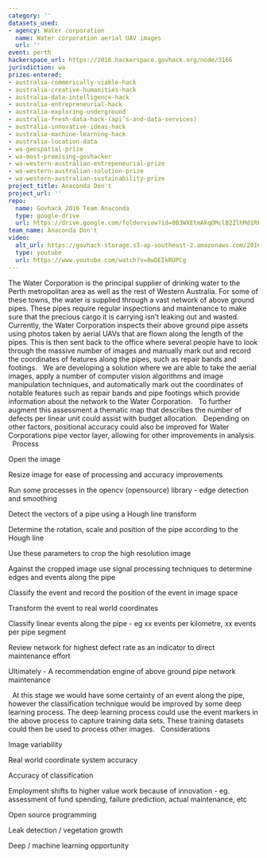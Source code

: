 ```yaml
---
category: ''
datasets_used:
- agency: Water corporation
  name: Water corporation aerial UAV images
  url: ''
event: perth
hackerspace_url: https://2016.hackerspace.govhack.org/node/3166
jurisdiction: wa
prizes-entered:
- australia-commerically-viable-hack
- australia-creative-humanities-hack
- australia-data-intelligence-hack
- australia-entrepreneurial-hack
- australia-exploring-underground
- australia-fresh-data-hack-(api’s-and-data-services)
- australia-innovative-ideas-hack
- australia-machine-learning-hack
- australia-location-data
- wa-geospatial-prize
- wa-most-promising-govhacker
- wa-western-australian-entrepeneurial-prize
- wa-western-australian-solution-prize
- wa-western-australian-sustainability-prize
project_title: Anaconda Don't
project_url: ''
repo:
  name: Govhack 2016 Team Anaconda
  type: google-drive
  url: https://drive.google.com/folderview?id=0B3WXEtmAkqOMclB2ZlhMd1RLSDQ&usp=sharing
team_name: Anaconda Don't
video:
  alt_url: https://govhack-storage.s3-ap-southeast-2.amazonaws.com/2016/Anaconda%20dont%20video.mp4
  type: youtube
  url: https://www.youtube.com/watch?v=8wDEIkRUPCg
---
```


​​​​​​​The Water Corporation is the principal supplier of drinking water to the Perth metropolitan area as well as the rest of Western Australia. For some of these towns, the water is supplied through a vast network of above ground pipes. These pipes require regular inspections and maintenance to make sure that the precious cargo it is carrying isn’t leaking out and wasted.
 
Currently, the Water Corporation inspects their above ground pipe assets using photos taken by aerial UAVs that are flown along the length of the pipes. This is then sent back to the office where several people have to look through the massive number of images and manually mark out and record the coordinates of features along the pipes, such as repair bands and footings.
 
We are developing a solution where we are able to take the aerial images, apply a number of computer vision algorithms and image manipulation techniques, and automatically mark out the coordinates of notable features such as repair bands and pipe footings which provide information about the network to the Water Corporation. 
 
To further augment this assessment a thematic map that describes the number of defects per linear unit could assist with budget allocation.
 
Depending on other factors, positional accuracy could also be improved for Water Corporations pipe vector layer, allowing for other improvements in analysis.
 
Process
 

Open the image


Resize image for ease of processing and accuracy improvements


Run some processes in the opencv (opensource) library - edge detection and smoothing


Detect the vectors of a pipe using a Hough line transform


Determine the rotation, scale and position of the pipe according to the Hough line


Use these parameters to crop the high resolution image


Against the cropped image use signal processing techniques to determine edges and events along the pipe


Classify the event and record the position of the event in image space


Transform the event to real world coordinates


Classify linear events along the pipe - eg xx events per kilometre, xx events per pipe segment


Review network for highest defect rate as an indicator to direct maintenance effort


Ultimately - A recommendation engine of above ground pipe network maintenance

 
At this stage we would have some certainty of an event along the pipe, however the classification technique would be improved by some deep learning process. The deep learning process could use the event markers in the above process to capture training data sets. These training datasets could then be used to process other images.
 
Considerations

Image variability


Real world coordinate system accuracy


Accuracy of classification 


Employment shifts to higher value work because of innovation - eg. assessment of fund spending, failure prediction, actual maintenance, etc


Open source programming


Leak detection / vegetation growth


Deep / machine learning opportunity